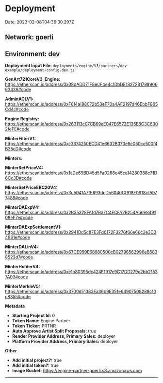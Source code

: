 
# Deployment

Date: 2023-02-08T04:36:30.297Z

## **Network:** goerli

## **Environment:** dev

**Deployment Input File:** `deployments/engine/V3/partners/dev-example/deployment-config.dev.ts`

**GenArt721CoreV3_Engine:** https://etherscan.io/address/0x08dADD71F8e0F4e4c1DbDE182728179890663436#code

**AdminACLV1:** https://etherscan.io/address/0xF6f4a188072b53eF70a4AF2197d46EbbF865Cd4c#code

**Engine Registry:** https://etherscan.io/address/0x263113c07CB69eE047E6572E135E8C3C6302feFE#code

**MinterFilterV1:** https://etherscan.io/address/0xc3374250ECD41e6632B373e6e050cc500f4B35cD#code

**Minters:**

**MinterSetPriceV4:** https://etherscan.io/address/0x1aDe69BD45d5Fa0288e45ca14280388c71D6Cc3D#code

**MinterSetPriceERC20V4:** https://etherscan.io/address/0x3c5041A7fE693dcDb6040Cf918F0913cf5977488#code

**MinterDAExpV4:** https://etherscan.io/address/0x2B3a328FAfd7Ba7C4ECFA2B254Ab6e849108eF7e#code

**MinterDAExpSettlementV1:** https://etherscan.io/address/0x2941Dd5c87E3Fd6172F3276f66e66c3e3D34861e#code

**MinterDALinV4:** https://etherscan.io/address/0x67CE959E68980500cB02796562996eB5838523d7#code

**MinterHolderV4:** https://etherscan.io/address/0xe1b80395dc424F1917c9C17DD279c2bb21537A03#code

**MinterMerkleV5:** https://etherscan.io/address/0x3700d51383Ea36b9E351e64907508288c10c8355#code



**Metadata**

- **Starting Project Id:** 0
- **Token Name:** Engine Partner
- **Token Ticker:** PRTNR
- **Auto Approve Artist Split Proposals:** true
- **Render Provider Address, Primary Sales:** deployer
- **Platform Provider Address, Primary Sales:** deployer

**Other**

- **Add initial project?:** true
- **Add initial token?:** true
- **Image Bucket:** https://engine-partner-goerli.s3.amazonaws.com

---

